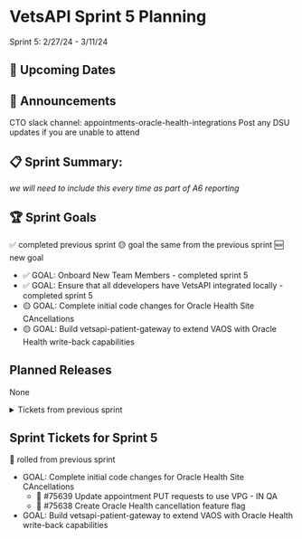 # VetsAPI Sprint 5 Planning 
Sprint 5: 2/27/24 - 3/11/24

## 📅 Upcoming Dates 


## 📣 Announcements 
CTO slack channel: appointments-oracle-health-integrations 
	Post any DSU updates if you are unable to attend 

## 📋 Sprint Summary: 
_we will need to include this every time as part of A6 reporting_

## 🏆 Sprint Goals
✅ completed previous sprint 🟡 goal the same from the previous sprint 🆕 new goal
* ✅ GOAL: Onboard New Team Members - completed sprint 5
* ✅ GOAL: Ensure that all ddevelopers have VetsAPI integrated locally - completed sprint 5
* 🟡 GOAL: Complete initial code changes for Oracle Health Site CAncellations
* 🟡 GOAL: Build vetsapi-patient-gateway to extend VAOS with Oracle Health write-back capabilities


## Planned Releases
None

<details>
<summary>Tickets from previous sprint</summary>
	
## Sprint Tickets from previous sprint
|Ticket | Status | Notes |
|-----:|-----------:| -----:|
|     New VFS Team Member Template Brittany Fowler #73592| Closed|  rolled to sprint 4 |
|    SOCKS access for Brad Crosby #75371|Closed  |  Closed |
|     VetsAPI: Determine routing strategy for Oracle Health appointment requests #75505| Closed      | rolled to sprint 4  |
|     VetsAPI: Analyze VPG contract and determine appointment cancellation workflow and requirements #75506| Closed       | rolled to sprint4  |
|     VetsAPI: Research and document required tasks for connecting VetsAPI VAOS module to VPG #75507| Closed    |  rolled to sprint 4 |
|     New VFS Team Member Jenna Gaze #75523| In progress      |rolled to sprint 4   |
|     New VFS Team Member Clayton Hickock #75644| Closed  |  rolled to sprint 4 |
|     Complete integrated local setup - Devin #75636 |Closed    | Closed   |
|     Complete integrated local setup - Drew #75635| Closed       | Closed   |
|     Create Oracle Health cancellation feature flag #75638 | In QA      |  added to sprint 4  |
|     Update appointment PUT requests to use VPG #75639| In QA      |  added to sprint 4  |
</details>

## Sprint Tickets for Sprint 5
🚧 rolled from previous sprint
* GOAL: Complete initial code changes for Oracle Health Site CAncellations
  * 🚧 #75639 Update appointment PUT requests to use VPG - IN QA
  * 🚧 #75638 Create Oracle Health cancellation feature flag 
* GOAL: Build vetsapi-patient-gateway to extend VAOS with Oracle Health write-back capabilities
